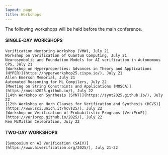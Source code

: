 ```yaml
---
layout: page
title: Workshops
---
```

The following workshops will be held before the main conference.

#### SINGLE-DAY WORKSHOPS
    Verification Mentoring Workshop (VMW), July 21
    Workshop on Verification of Quantum Computing, July 21
    Neurosymbolic and Foundation Models for AI verification in Autonomous CPS, July 21
    [Workshop on Hyperproperties: Advances in Theory and Applications (HYPER)](https://hyperworkshop25.cispa.io/), July 21
    Allen Emerson Memorial, July 21
    Automated Reasoning for ML Compilers, July 22
    [Meeting on String Constraints and Applications (MOSCA)](https://mosca2025.github.io/), July 22
    [14th Workshop on Synthesis (SYNT)](https://synt2025.github.io/), July 22
    [12th Workshop on Horn Clauses for Verification and Synthesis (HCVS)](https://www.sci.unich.it/hcvs25/), July 22
    [Workshop on Verification of Probabilistic Programs (VeriProP)](https://veriprop.github.io/2025/), July 22
    Ken McMillan Celebration, July 22

#### TWO-DAY WORKSHOPS
    [Symposium on AI Verification (SAIV)](https://www.aiverification.org/2025/), July 21-22